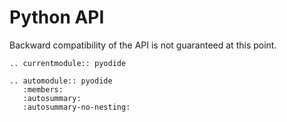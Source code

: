 # Python API

Backward compatibility of the API is not guaranteed at this point.


```{eval-rst}
.. currentmodule:: pyodide

.. automodule:: pyodide
   :members:
   :autosummary:
   :autosummary-no-nesting:
```
